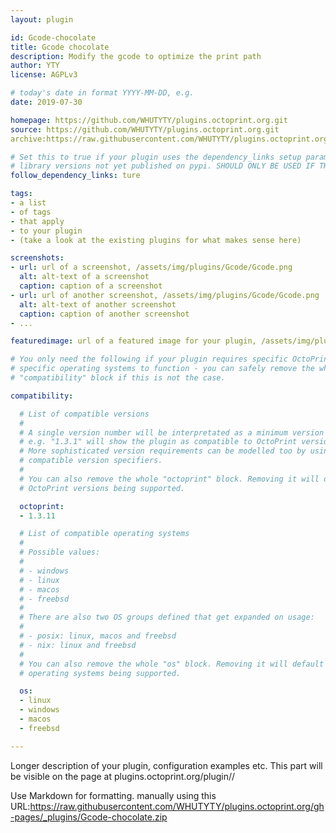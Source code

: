 ```yaml
---
layout: plugin

id: Gcode-chocolate
title: Gcode chocolate
description: Modify the gcode to optimize the print path
author: YTY
license: AGPLv3

# today's date in format YYYY-MM-DD, e.g.
date: 2019-07-30

homepage: https://github.com/WHUTYTY/plugins.octoprint.org.git
source: https://github.com/WHUTYTY/plugins.octoprint.org.git
archive:https://raw.githubusercontent.com/WHUTYTY/plugins.octoprint.org/gh-pages/_plugins/Gcode-chocolate.zip

# Set this to true if your plugin uses the dependency_links setup parameter to include
# library versions not yet published on pypi. SHOULD ONLY BE USED IF THERE IS NO OTHER OPTION!
follow_dependency_links: ture

tags:
- a list
- of tags
- that apply
- to your plugin
- (take a look at the existing plugins for what makes sense here)

screenshots:
- url: url of a screenshot, /assets/img/plugins/Gcode/Gcode.png
  alt: alt-text of a screenshot
  caption: caption of a screenshot
- url: url of another screenshot, /assets/img/plugins/Gcode/Gcode.png
  alt: alt-text of another screenshot
  caption: caption of another screenshot
- ...

featuredimage: url of a featured image for your plugin, /assets/img/plugins/Gcode/Gcode.png

# You only need the following if your plugin requires specific OctoPrint versions or
# specific operating systems to function - you can safely remove the whole
# "compatibility" block if this is not the case.

compatibility:

  # List of compatible versions
  #
  # A single version number will be interpretated as a minimum version requirement,
  # e.g. "1.3.1" will show the plugin as compatible to OctoPrint versions 1.3.1 and up.
  # More sophisticated version requirements can be modelled too by using PEP440
  # compatible version specifiers.
  #
  # You can also remove the whole "octoprint" block. Removing it will default to all
  # OctoPrint versions being supported.

  octoprint:
  - 1.3.11

  # List of compatible operating systems
  #
  # Possible values:
  #
  # - windows
  # - linux
  # - macos
  # - freebsd
  #
  # There are also two OS groups defined that get expanded on usage:
  #
  # - posix: linux, macos and freebsd
  # - nix: linux and freebsd
  #
  # You can also remove the whole "os" block. Removing it will default to all
  # operating systems being supported.

  os:
  - linux
  - windows
  - macos
  - freebsd

---
```


Longer description of your plugin, configuration examples etc. This part will be visible on the page at
plugins.octoprint.org/plugin/<your plugin identifier>/
    
Use Markdown for formatting.
manually using this URL:https://raw.githubusercontent.com/WHUTYTY/plugins.octoprint.org/gh-pages/_plugins/Gcode-chocolate.zip
